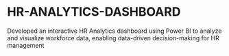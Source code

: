 # HR-ANALYTICS-DASHBOARD
Developed an interactive HR Analytics dashboard using Power BI to analyze and visualize workforce data, enabling data-driven decision-making for HR management
